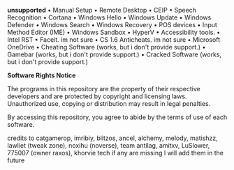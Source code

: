 **unsupported**
• Manual Setup
• Remote Desktop
• CEIP
• Speech Recognition
• Cortana
• Windows Hello
• Windows Update
• Windows Defender
• Windows Search
• Windows Recovery
• POS devices
• Input Method Editor (IME)
• Windows Sandbox
• HyperV
• Accessibility tools.
• Intel RST
• Faceit. im not sure
• CS 1.6 Anticheats. im not sure
• Microsoft OneDrive
• Cheating Software (works, but i don't provide support.)
• Gamebar (works, but i don't provide support.)
• Cracked Software (works, but i don't provide support.)

**Software Rights Notice**

The programs in this repository are the property of their respective developers and are protected by copyright and licensing laws. Unauthorized use, copying or distribution may result in legal penalties.  

By accessing this repository, you agree to abide by the terms of use of each software.

credits to catgamerop, imribiy, blitzos, ancel, alchemy, melody, matishzz, lawliet (tweak zone), noxihu (noverse), team antilag, amitxv, LuSlower, 775007 (owner raxos), khorvie tech
if any are missing I will add them in the future
